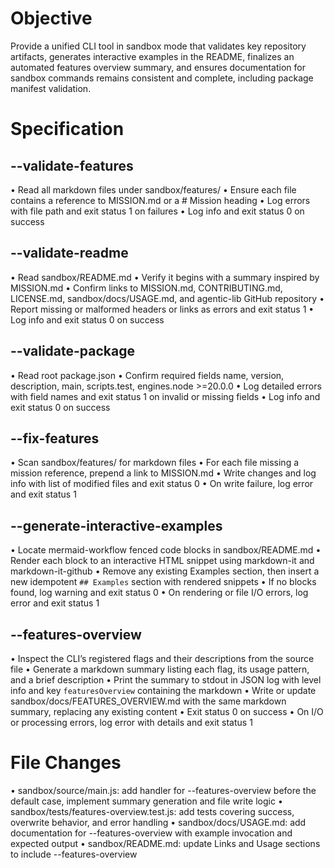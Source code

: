# Objective

Provide a unified CLI tool in sandbox mode that validates key repository artifacts, generates interactive examples in the README, finalizes an automated features overview summary, and ensures documentation for sandbox commands remains consistent and complete, including package manifest validation.

# Specification

## --validate-features

 • Read all markdown files under sandbox/features/
 • Ensure each file contains a reference to MISSION.md or a # Mission heading
 • Log errors with file path and exit status 1 on failures
 • Log info and exit status 0 on success

## --validate-readme

 • Read sandbox/README.md
 • Verify it begins with a summary inspired by MISSION.md
 • Confirm links to MISSION.md, CONTRIBUTING.md, LICENSE.md, sandbox/docs/USAGE.md, and agentic-lib GitHub repository
 • Report missing or malformed headers or links as errors and exit status 1
 • Log info and exit status 0 on success

## --validate-package

 • Read root package.json
 • Confirm required fields name, version, description, main, scripts.test, engines.node >=20.0.0
 • Log detailed errors with field names and exit status 1 on invalid or missing fields
 • Log info and exit status 0 on success

## --fix-features

 • Scan sandbox/features/ for markdown files
 • For each file missing a mission reference, prepend a link to MISSION.md
 • Write changes and log info with list of modified files and exit status 0
 • On write failure, log error and exit status 1

## --generate-interactive-examples

 • Locate mermaid-workflow fenced code blocks in sandbox/README.md
 • Render each block to an interactive HTML snippet using markdown-it and markdown-it-github
 • Remove any existing Examples section, then insert a new idempotent `## Examples` section with rendered snippets
 • If no blocks found, log warning and exit status 0
 • On rendering or file I/O errors, log error and exit status 1

## --features-overview

 • Inspect the CLI’s registered flags and their descriptions from the source file
 • Generate a markdown summary listing each flag, its usage pattern, and a brief description
 • Print the summary to stdout in JSON log with level info and key `featuresOverview` containing the markdown
 • Write or update sandbox/docs/FEATURES_OVERVIEW.md with the same markdown summary, replacing any existing content
 • Exit status 0 on success
 • On I/O or processing errors, log error with details and exit status 1

# File Changes

 • sandbox/source/main.js: add handler for --features-overview before the default case, implement summary generation and file write logic
 • sandbox/tests/features-overview.test.js: add tests covering success, overwrite behavior, and error handling
 • sandbox/docs/USAGE.md: add documentation for --features-overview with example invocation and expected output
 • sandbox/README.md: update Links and Usage sections to include --features-overview

